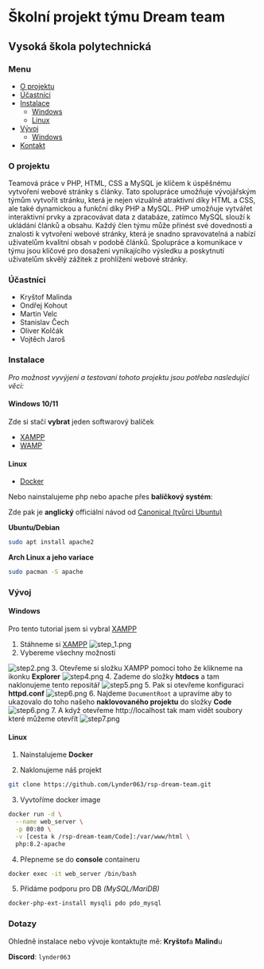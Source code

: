 # Školní projekt týmu Dream team
## Vysoká škola polytechnická

### Menu
- [O projektu](#o-projektu)
- [Účastníci](#účastníci)
- [Instalace](#instalace)
  - [Windows](#windows-1011)
  - [Linux](#linux)
- [Vývoj](#vývoj)
  - [Windows](#windows)
- [Kontakt](#dotazy)

### O projektu
Teamová práce v PHP, HTML, CSS a MySQL je klíčem k úspěšnému vytvoření webové stránky s články. Tato spolupráce umožňuje vývojářským týmům vytvořit stránku, která je nejen vizuálně atraktivní díky HTML a CSS, ale také dynamickou a funkční díky PHP a MySQL. PHP umožňuje vytvářet interaktivní prvky a zpracovávat data z databáze, zatímco MySQL slouží k ukládání článků a obsahu. Každý člen týmu může přinést své dovednosti a znalosti k vytvoření webové stránky, která je snadno spravovatelná a nabízí uživatelům kvalitní obsah v podobě článků. Spolupráce a komunikace v týmu jsou klíčové pro dosažení vynikajícího výsledku a poskytnutí uživatelům skvělý zážitek z prohlížení webové stránky.


### Účastníci
- Kryštof Malinda
- Ondřej Kohout
- Martin Velc
- Stanislav Čech
- Oliver Kolčák
- Vojtěch Jaroš

### Instalace

_Pro možnost vyvýjení a testovaní tohoto projektu jsou potřeba nasledující věci:_

#### Windows 10/11
Zde si stačí **vybrat** jeden softwarový balíček

- [XAMPP](https://www.apachefriends.org/)
- [WAMP](https://www.wampserver.com/en/)

#### Linux
- [Docker](https://hub.docker.com/_/php)

Nebo nainstalujeme php nebo apache přes **balíčkový systém**:

Zde pak je **anglický** officiální návod od [Canonical (tvůrci Ubuntu)](https://ubuntu.com/tutorials/install-and-configure-apache#1-overview)

**Ubuntu/Debian**
```bash
sudo apt install apache2
```
**Arch Linux a jeho variace**
```bash
sudo pacman -S apache
```

### Vývoj

#### Windows
Pro tento tutorial jsem si vybral [XAMPP](https://www.apachefriends.org/)

1. Stáhneme si [XAMPP](https://www.apachefriends.org/)
![step_1.png](Images/step_1.png)
2. Vybereme všechny možnosti

![step2.png](Images/step2.png)
3. Otevřeme si složku XAMPP pomocí toho že klikneme na ikonku **Explorer**
![step4.png](Images/step4.png)
4. Zademe do složky **htdocs** a tam naklonujeme tento repositář
![step5.png](Images/step5.png)
5. Pak si otevřeme konfiguraci **httpd.conf**
![step6.png](Images/step3.png)
6. Najdeme `DocumentRoot` a upravíme aby to ukazovalo do toho našeho **naklovovaného projektu** do složky **Code**
![step6.png](Images/step6.png)
7. A když otevřeme http://localhost tak mam vidět soubory které můžeme otevřít
![step7.png](Images/step7.png)

#### Linux
1. Nainstalujeme **Docker**

2. Naklonujeme náš projekt
```bash
git clone https://github.com/Lynder063/rsp-dream-team.git
```
3. Vyvtoříme docker image
```bash
docker run -d \
  --name web_server \
  -p 80:80 \
  -v [cesta k /rsp-dream-team/Code]:/var/www/html \
  php:8.2-apache
```
4. Přepneme se do **console** containeru
```bash
docker exec -it web_server /bin/bash
```
5. Přidáme podporu pro DB _(MySQL/MariDB)_
```bash
docker-php-ext-install mysqli pdo pdo_mysql
```
### Dotazy
Ohledně instalace nebo vývoje kontaktujte mě: **Kryštof**a **Malind**u

**Discord**: ``lynder063``


